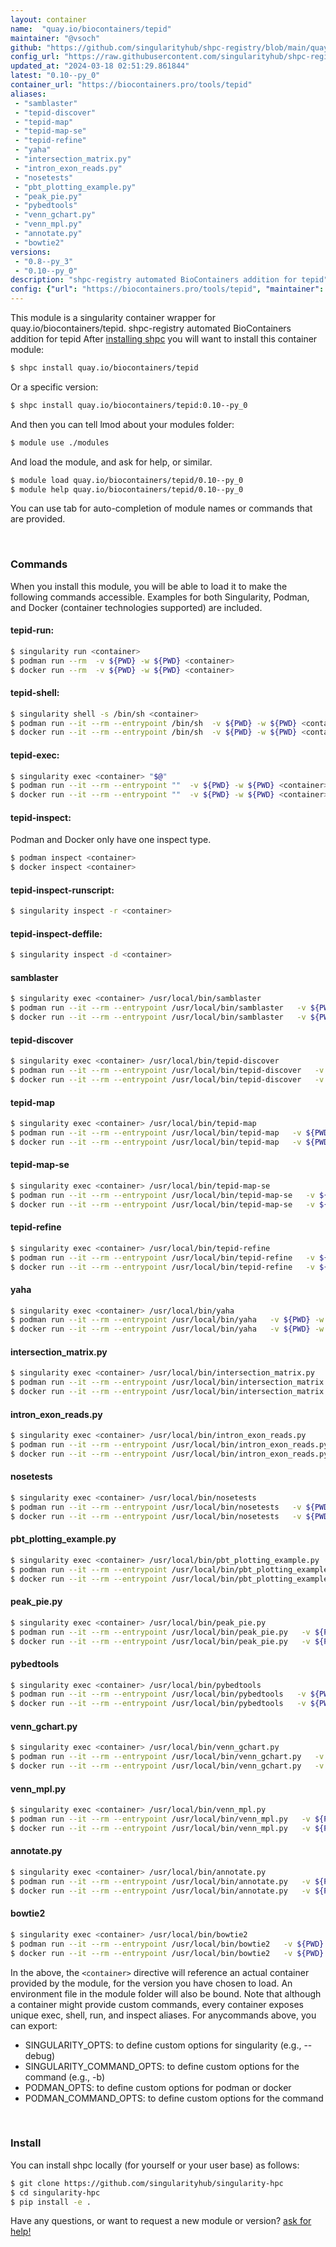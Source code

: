 ```yaml
---
layout: container
name:  "quay.io/biocontainers/tepid"
maintainer: "@vsoch"
github: "https://github.com/singularityhub/shpc-registry/blob/main/quay.io/biocontainers/tepid/container.yaml"
config_url: "https://raw.githubusercontent.com/singularityhub/shpc-registry/main/quay.io/biocontainers/tepid/container.yaml"
updated_at: "2024-03-18 02:51:29.861844"
latest: "0.10--py_0"
container_url: "https://biocontainers.pro/tools/tepid"
aliases:
 - "samblaster"
 - "tepid-discover"
 - "tepid-map"
 - "tepid-map-se"
 - "tepid-refine"
 - "yaha"
 - "intersection_matrix.py"
 - "intron_exon_reads.py"
 - "nosetests"
 - "pbt_plotting_example.py"
 - "peak_pie.py"
 - "pybedtools"
 - "venn_gchart.py"
 - "venn_mpl.py"
 - "annotate.py"
 - "bowtie2"
versions:
 - "0.8--py_3"
 - "0.10--py_0"
description: "shpc-registry automated BioContainers addition for tepid"
config: {"url": "https://biocontainers.pro/tools/tepid", "maintainer": "@vsoch", "description": "shpc-registry automated BioContainers addition for tepid", "latest": {"0.10--py_0": "sha256:586e342ced54a5ced60d9cf92afa0fdb29b95a3fe506f3dcff5905ffb2d6872a"}, "tags": {"0.8--py_3": "sha256:d6d03c578db8761b8fc517c2fa2cf2de0e2feeaac8e9414174a8afd635d051d0", "0.10--py_0": "sha256:586e342ced54a5ced60d9cf92afa0fdb29b95a3fe506f3dcff5905ffb2d6872a"}, "docker": "quay.io/biocontainers/tepid", "aliases": {"samblaster": "/usr/local/bin/samblaster", "tepid-discover": "/usr/local/bin/tepid-discover", "tepid-map": "/usr/local/bin/tepid-map", "tepid-map-se": "/usr/local/bin/tepid-map-se", "tepid-refine": "/usr/local/bin/tepid-refine", "yaha": "/usr/local/bin/yaha", "intersection_matrix.py": "/usr/local/bin/intersection_matrix.py", "intron_exon_reads.py": "/usr/local/bin/intron_exon_reads.py", "nosetests": "/usr/local/bin/nosetests", "pbt_plotting_example.py": "/usr/local/bin/pbt_plotting_example.py", "peak_pie.py": "/usr/local/bin/peak_pie.py", "pybedtools": "/usr/local/bin/pybedtools", "venn_gchart.py": "/usr/local/bin/venn_gchart.py", "venn_mpl.py": "/usr/local/bin/venn_mpl.py", "annotate.py": "/usr/local/bin/annotate.py", "bowtie2": "/usr/local/bin/bowtie2"}}
---
```


This module is a singularity container wrapper for quay.io/biocontainers/tepid.
shpc-registry automated BioContainers addition for tepid
After [installing shpc](#install) you will want to install this container module:


```bash
$ shpc install quay.io/biocontainers/tepid
```

Or a specific version:

```bash
$ shpc install quay.io/biocontainers/tepid:0.10--py_0
```

And then you can tell lmod about your modules folder:

```bash
$ module use ./modules
```

And load the module, and ask for help, or similar.

```bash
$ module load quay.io/biocontainers/tepid/0.10--py_0
$ module help quay.io/biocontainers/tepid/0.10--py_0
```

You can use tab for auto-completion of module names or commands that are provided.

<br>

### Commands

When you install this module, you will be able to load it to make the following commands accessible.
Examples for both Singularity, Podman, and Docker (container technologies supported) are included.

#### tepid-run:

```bash
$ singularity run <container>
$ podman run --rm  -v ${PWD} -w ${PWD} <container>
$ docker run --rm  -v ${PWD} -w ${PWD} <container>
```

#### tepid-shell:

```bash
$ singularity shell -s /bin/sh <container>
$ podman run --it --rm --entrypoint /bin/sh  -v ${PWD} -w ${PWD} <container>
$ docker run --it --rm --entrypoint /bin/sh  -v ${PWD} -w ${PWD} <container>
```

#### tepid-exec:

```bash
$ singularity exec <container> "$@"
$ podman run --it --rm --entrypoint ""  -v ${PWD} -w ${PWD} <container> "$@"
$ docker run --it --rm --entrypoint ""  -v ${PWD} -w ${PWD} <container> "$@"
```

#### tepid-inspect:

Podman and Docker only have one inspect type.

```bash
$ podman inspect <container>
$ docker inspect <container>
```

#### tepid-inspect-runscript:

```bash
$ singularity inspect -r <container>
```

#### tepid-inspect-deffile:

```bash
$ singularity inspect -d <container>
```


#### samblaster

```bash
$ singularity exec <container> /usr/local/bin/samblaster
$ podman run --it --rm --entrypoint /usr/local/bin/samblaster   -v ${PWD} -w ${PWD} <container> -c " $@"
$ docker run --it --rm --entrypoint /usr/local/bin/samblaster   -v ${PWD} -w ${PWD} <container> -c " $@"
```


#### tepid-discover

```bash
$ singularity exec <container> /usr/local/bin/tepid-discover
$ podman run --it --rm --entrypoint /usr/local/bin/tepid-discover   -v ${PWD} -w ${PWD} <container> -c " $@"
$ docker run --it --rm --entrypoint /usr/local/bin/tepid-discover   -v ${PWD} -w ${PWD} <container> -c " $@"
```


#### tepid-map

```bash
$ singularity exec <container> /usr/local/bin/tepid-map
$ podman run --it --rm --entrypoint /usr/local/bin/tepid-map   -v ${PWD} -w ${PWD} <container> -c " $@"
$ docker run --it --rm --entrypoint /usr/local/bin/tepid-map   -v ${PWD} -w ${PWD} <container> -c " $@"
```


#### tepid-map-se

```bash
$ singularity exec <container> /usr/local/bin/tepid-map-se
$ podman run --it --rm --entrypoint /usr/local/bin/tepid-map-se   -v ${PWD} -w ${PWD} <container> -c " $@"
$ docker run --it --rm --entrypoint /usr/local/bin/tepid-map-se   -v ${PWD} -w ${PWD} <container> -c " $@"
```


#### tepid-refine

```bash
$ singularity exec <container> /usr/local/bin/tepid-refine
$ podman run --it --rm --entrypoint /usr/local/bin/tepid-refine   -v ${PWD} -w ${PWD} <container> -c " $@"
$ docker run --it --rm --entrypoint /usr/local/bin/tepid-refine   -v ${PWD} -w ${PWD} <container> -c " $@"
```


#### yaha

```bash
$ singularity exec <container> /usr/local/bin/yaha
$ podman run --it --rm --entrypoint /usr/local/bin/yaha   -v ${PWD} -w ${PWD} <container> -c " $@"
$ docker run --it --rm --entrypoint /usr/local/bin/yaha   -v ${PWD} -w ${PWD} <container> -c " $@"
```


#### intersection_matrix.py

```bash
$ singularity exec <container> /usr/local/bin/intersection_matrix.py
$ podman run --it --rm --entrypoint /usr/local/bin/intersection_matrix.py   -v ${PWD} -w ${PWD} <container> -c " $@"
$ docker run --it --rm --entrypoint /usr/local/bin/intersection_matrix.py   -v ${PWD} -w ${PWD} <container> -c " $@"
```


#### intron_exon_reads.py

```bash
$ singularity exec <container> /usr/local/bin/intron_exon_reads.py
$ podman run --it --rm --entrypoint /usr/local/bin/intron_exon_reads.py   -v ${PWD} -w ${PWD} <container> -c " $@"
$ docker run --it --rm --entrypoint /usr/local/bin/intron_exon_reads.py   -v ${PWD} -w ${PWD} <container> -c " $@"
```


#### nosetests

```bash
$ singularity exec <container> /usr/local/bin/nosetests
$ podman run --it --rm --entrypoint /usr/local/bin/nosetests   -v ${PWD} -w ${PWD} <container> -c " $@"
$ docker run --it --rm --entrypoint /usr/local/bin/nosetests   -v ${PWD} -w ${PWD} <container> -c " $@"
```


#### pbt_plotting_example.py

```bash
$ singularity exec <container> /usr/local/bin/pbt_plotting_example.py
$ podman run --it --rm --entrypoint /usr/local/bin/pbt_plotting_example.py   -v ${PWD} -w ${PWD} <container> -c " $@"
$ docker run --it --rm --entrypoint /usr/local/bin/pbt_plotting_example.py   -v ${PWD} -w ${PWD} <container> -c " $@"
```


#### peak_pie.py

```bash
$ singularity exec <container> /usr/local/bin/peak_pie.py
$ podman run --it --rm --entrypoint /usr/local/bin/peak_pie.py   -v ${PWD} -w ${PWD} <container> -c " $@"
$ docker run --it --rm --entrypoint /usr/local/bin/peak_pie.py   -v ${PWD} -w ${PWD} <container> -c " $@"
```


#### pybedtools

```bash
$ singularity exec <container> /usr/local/bin/pybedtools
$ podman run --it --rm --entrypoint /usr/local/bin/pybedtools   -v ${PWD} -w ${PWD} <container> -c " $@"
$ docker run --it --rm --entrypoint /usr/local/bin/pybedtools   -v ${PWD} -w ${PWD} <container> -c " $@"
```


#### venn_gchart.py

```bash
$ singularity exec <container> /usr/local/bin/venn_gchart.py
$ podman run --it --rm --entrypoint /usr/local/bin/venn_gchart.py   -v ${PWD} -w ${PWD} <container> -c " $@"
$ docker run --it --rm --entrypoint /usr/local/bin/venn_gchart.py   -v ${PWD} -w ${PWD} <container> -c " $@"
```


#### venn_mpl.py

```bash
$ singularity exec <container> /usr/local/bin/venn_mpl.py
$ podman run --it --rm --entrypoint /usr/local/bin/venn_mpl.py   -v ${PWD} -w ${PWD} <container> -c " $@"
$ docker run --it --rm --entrypoint /usr/local/bin/venn_mpl.py   -v ${PWD} -w ${PWD} <container> -c " $@"
```


#### annotate.py

```bash
$ singularity exec <container> /usr/local/bin/annotate.py
$ podman run --it --rm --entrypoint /usr/local/bin/annotate.py   -v ${PWD} -w ${PWD} <container> -c " $@"
$ docker run --it --rm --entrypoint /usr/local/bin/annotate.py   -v ${PWD} -w ${PWD} <container> -c " $@"
```


#### bowtie2

```bash
$ singularity exec <container> /usr/local/bin/bowtie2
$ podman run --it --rm --entrypoint /usr/local/bin/bowtie2   -v ${PWD} -w ${PWD} <container> -c " $@"
$ docker run --it --rm --entrypoint /usr/local/bin/bowtie2   -v ${PWD} -w ${PWD} <container> -c " $@"
```



In the above, the `<container>` directive will reference an actual container provided
by the module, for the version you have chosen to load. An environment file in the
module folder will also be bound. Note that although a container
might provide custom commands, every container exposes unique exec, shell, run, and
inspect aliases. For anycommands above, you can export:

 - SINGULARITY_OPTS: to define custom options for singularity (e.g., --debug)
 - SINGULARITY_COMMAND_OPTS: to define custom options for the command (e.g., -b)
 - PODMAN_OPTS: to define custom options for podman or docker
 - PODMAN_COMMAND_OPTS: to define custom options for the command

<br>

### Install

You can install shpc locally (for yourself or your user base) as follows:

```bash
$ git clone https://github.com/singularityhub/singularity-hpc
$ cd singularity-hpc
$ pip install -e .
```

Have any questions, or want to request a new module or version? [ask for help!](https://github.com/singularityhub/singularity-hpc/issues)